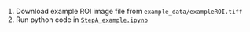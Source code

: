 1. Download example ROI image file from `example_data/exampleROI.tiff`
2. Run python code in [`StepA_example.ipynb`](https://github.com/wanglab1/ROICellTrack/blob/e6afd53398fc71df56f2731dc05374c289010b47/A.%20ROI%20cropping%20and%20processing/StepA_example.ipynb)
